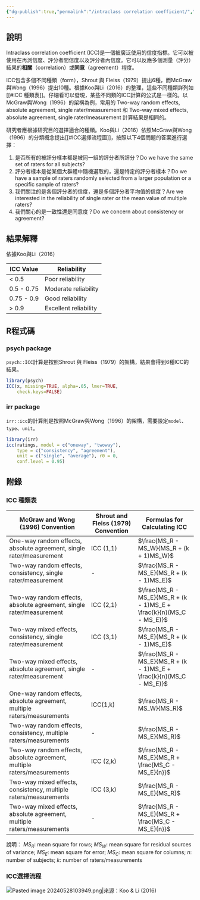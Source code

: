 ```yaml
---
{"dg-publish":true,"permalink":"/intraclass correlation coefficient/","title":"intraclass correlation coefficient","tags":["terms","reliability","guideline","statistics"],"created":"2024-05-28T09:57","updated":"2024-05-28T23:33"}
---
```



## 說明

Intraclass correlation coefficient (ICC)是一個被廣泛使用的信度指標。它可以被使用在再測信度、評分者間信度以及評分者內信度。它可以反應多個測量（評分）結果的**相關**（correlation）或**同意**（agreement）程度。

ICC包含多個不同種類（form），Shrout 與 Fleiss（1979）提出6種，而McGraw與Wong（1996）提出10種。根據Koo與Li（2016）的整理，這些不同種類詳列如[[#ICC 種類表]]。仔細看可以發現，某些不同類的ICC計算的公式是一樣的。以McGraw與Wong（1996）的架構為例，常用的 Two-way random effects, absolute agreement, single rater/measurement 和 Two-way mixed effects, absolute agreement, single rater/measurement 計算結果是相同的。

研究者應根據研究目的選擇適合的種類。Koo與Li（2016）依照McGraw與Wong（1996）的分類概念提出[[#ICC選擇流程圖]]，按照以下4個問題的答案進行選擇：

1. 是否所有的被評分樣本都是被同一組的評分者所評分？Do we have the same set of raters for all subjects?
2. 評分者樣本是從某個大群體中隨機選取的，還是特定的評分者樣本？Do we have a sample of raters randomly selected from a larger population or a specific sample of raters?
3. 我們關注的是各個評分者的信度，還是多個評分者平均值的信度？Are we interested in the reliability of single rater or the mean value of multiple raters?
4. 我們關心的是一致性還是同意度？Do we concern about consistency or agreement?

## 結果解釋

依據Koo與Li（2016）

| ICC Value  | Reliability           |
| ---------- | --------------------- |
| < 0.5      | Poor reliability      |
| 0.5 - 0.75 | Moderate reliability  |
| 0.75 - 0.9 | Good reliability      |
| > 0.9      | Excellent reliability |

## R程式碼

### psych package

`psych::ICC`計算是按照Shrout 與 Fleiss（1979）的架構，結果會得到6種ICC的結果。

```r
library(psych)
ICC(x, missing=TRUE, alpha=.05, lmer=TRUE, 
    check.keys=FALSE)
```

### irr package

`irr::icc`的計算則是按照McGraw與Wong（1996）的架構，需要設定`model`、`type`、`unit`。

```r
library(irr)
icc(ratings, model = c("oneway", "twoway"), 
    type = c("consistency", "agreement"), 
    unit = c("single", "average"), r0 = 0,
    conf.level = 0.95)
```

## 附錄

### ICC 種類表

| McGraw and Wong (1996) Convention                                        | Shrout and Fleiss (1979) Convention | Formulas for Calculating ICC                                        |
| ------------------------------------------------------------------------ | ----------------------------------- | ------------------------------------------------------------------- |
| One-way random effects, absolute agreement, single rater/measurement     | ICC (1,1)                           | $\frac{MS_R - MS_W}{MS_R + (k + 1)MS_W}$                            |
| Two-way random effects, consistency, single rater/measurement            | -                                   | $\frac{MS_R - MS_E}{MS_R + (k - 1)MS_E}$                            |
| Two-way random effects, absolute agreement, single rater/measurement     | ICC (2,1)                           | $\frac{MS_R - MS_E}{MS_R + (k - 1)MS_E + \frac{k}{n}(MS_C - MS_E)}$ |
| Two-way mixed effects, consistency, single rater/measurement             | ICC (3,1)                           | $\frac{MS_R - MS_E}{MS_R + (k - 1)MS_E}$                            |
| Two-way mixed effects, absolute agreement, single rater/measurement      | -                                   | $\frac{MS_R - MS_E}{MS_R + (k - 1)MS_E + \frac{k}{n}(MS_C - MS_E)}$ |
| One-way random effects, absolute agreement, multiple raters/measurements | ICC(1,k)                            | $\frac{MS_R - MS_W}{MS_R}$                                          |
| Two-way random effects, consistency, multiple raters/measurements        | -                                   | $\frac{MS_R - MS_E}{MS_R}$                                          |
| Two-way random effects, absolute agreement, multiple raters/measurements | ICC (2,k)                           | $\frac{MS_R - MS_E}{MS_R + \frac{MS_C - MS_E}{n}}$                  |
| Two-way mixed effects, consistency, multiple raters/measurements         | ICC (3,k)                           | $\frac{MS_R - MS_E}{MS_R}$                                          |
| Two-way mixed effects, absolute agreement, multiple raters/measurements  | -                                   | $\frac{MS_R - MS_E}{MS_R + \frac{MS_C - MS_E}{n}}$                  |

說明：
$MS_R$: mean square for rows; $MS_W$: mean square for residual sources of variance; $MS_E$: mean square for error; $MS_C$: mean square for columns; $n$: number of subjects; $k$: number of raters/measurements

### ICC選擇流程

![Pasted image 20240528103949.png|來源：Koo & Li (2016)](/img/user/Pasted%20image%2020240528103949.png)
